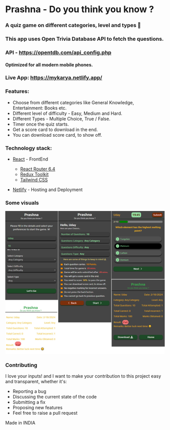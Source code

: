 # Prashna - Do you think you know ?

### A quiz game on different categories, level and types 🚀

### This app uses Open Trivia Database API to fetch the questions.

### API - https://opentdb.com/api_config.php

#### Optimized for all modern mobile phones.

### Live App: https://mykarya.netlify.app/

### Features:

- Choose from different categories like General Knowledge, Entertainment: Books etc.
- Different level of difficulty - Easy, Medium and Hard.
- Different Types - Multiple Choice, True / False.
- Timer once the quiz starts.
- Get a score card to download in the end.
- You can download score card, to show off.

### Technology stack:

- [React](https://react.dev/) - FrontEnd

  - [React Router 6.4](https://reactrouter.com/en/main)
  - [Redux Toolkit](https://redux-toolkit.js.org/)
  - [Tailwind CSS](https://tailwindcss.com/)

- [Netlify](https://www.netlify.com/) - Hosting and Deployment

### Some visuals

![Prashna Screenshots](https://github.com/udaysingh236/prashna/blob/main/public/prashna-1.png)

### Contributing

I love your inputs! and I want to make your contribution to this project easy and transparent, whether it's:

- Reporting a bug
- Discussing the current state of the code
- Submitting a fix
- Proposing new features
- Feel free to raise a pull request

Made in INDIA
